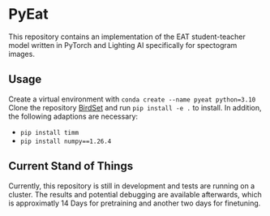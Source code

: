# PyEat

This repository contains an implementation of the EAT student-teacher model written in PyTorch and Lighting AI specifically for spectogram images.

## Usage

Create a virtual environment with
```conda create --name pyeat python=3.10```
Clone the repository [BirdSet](https://github.com/DBD-research-group/BirdSet/tree/main) and run ```pip install -e .``` to install.
In addition, the following adaptions are necessary:
  - ```pip install timm```
  - ```pip install numpy==1.26.4```

## Current Stand of Things

Currently, this repository is still in development and tests are running on a cluster. The results and potential debugging are available afterwards, which is approximatly 14 Days for pretraining and another two days for finetuning.
